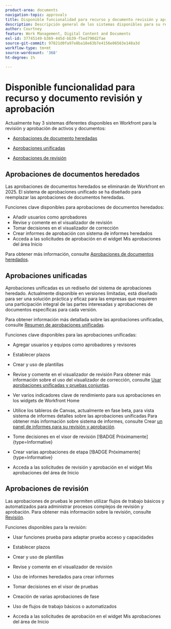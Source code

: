 ```yaml
---
product-area: documents
navigation-topic: approvals
title: Disponible funcionalidad para recurso y documento revisión y aprobación
description: Descripción general de los sistemas disponibles para su revisión y aprobación en Workfront.
author: Courtney
feature: Work Management, Digital Content and Documents
exl-id: 37745149-b369-445d-bb39-f5ed790d2fae
source-git-commit: 97821d0fa97e8ba18e63b7e4156e06563e148a3d
workflow-type: tm+mt
source-wordcount: '368'
ht-degree: 1%

---
```


# Disponible funcionalidad para recurso y documento revisión y aprobación

Actualmente hay 3 sistemas diferentes disponibles en Workfront para la revisión y aprobación de activos y documentos:

* [Aprobaciones de documento heredadas](#legacy-document-approvals)

* [Aprobaciones unificadas](#new-document-approvals)

* [Aprobaciones de revisión](#proof-approvals)

## Aprobaciones de documentos heredados

Las aprobaciones de documentos heredados se eliminarán de Workfront en 2025. El sistema de aprobaciones unificado se ha diseñado para reemplazar las aprobaciones de documentos heredadas.

Funciones clave disponibles para aprobaciones de documentos heredados:

* Añadir usuarios como aprobadores
* Revise y comente en el visualizador de revisión
* Tomar decisiones en el visualizador de corrección
* Crear informes de aprobación con sistema de informes heredados
* Acceda a las solicitudes de aprobación en el widget Mis aprobaciones del área Inicio

Para obtener más información, consulte [Aprobaciones de documentos heredados](/help/quicksilver/review-and-approve-work/manage-approvals/approval-process-in-workfront.md#document-approval-processes).

## Aprobaciones unificadas

Aprobaciones unificadas es un rediseño del sistema de aprobaciones heredado. Actualmente disponible en versiones limitadas, está diseñado para ser una solución práctica y eficaz para las empresas que requieren una participación integral de las partes interesadas y aprobaciones de documentos específicas para cada versión.

Para obtener información más detallada sobre las aprobaciones unificadas, consulte [Resumen de aprobaciones unificadas](/help/quicksilver/review-and-approve-work/document-reviews-and-approvals/document-approvals-overview.md).

Funciones clave disponibles para las aprobaciones unificadas:

* Agregar usuarios y equipos como aprobadores y revisores

* Establecer plazos

* Crear y uso de plantillas

* Revise y comente en el visualizador de revisión
Para obtener más información sobre el uso del visualizador de corrección, consulte [Usar aprobaciones unificadas y pruebas conjuntas](/help/quicksilver/review-and-approve-work/document-reviews-and-approvals/doc-approvals-and-proofing.md).

* Ver varios indicadores clave de rendimiento para sus aprobaciones en los widgets de Workfront Home

* Utilice los tableros de Canvas, actualmente en fase beta, para vista sistema de informes detalles sobre las aprobaciones unificadas
Para obtener más información sobre sistema de informes, consulte Crear [un panel de informes para su revisión y aprobación](/help/quicksilver/review-and-approve-work/document-reviews-and-approvals/create-review-and-approval-dashboard.md).

* Tome decisiones en el visor de revisión [!BADGE Próximamente]{type=Informative}

* Crear varias aprobaciones de etapa [!BADGE Próximamente]{type=Informative}

* Acceda a las solicitudes de revisión y aprobación en el widget Mis aprobaciones del área de Inicio


## Aprobaciones de revisión

Las aprobaciones de pruebas le permiten utilizar flujos de trabajo básicos y automatizados para administrar procesos complejos de revisión y aprobación. Para obtener más información sobre la revisión, consulte [Revisión](/help/quicksilver/review-and-approve-work/proofing/proofing-overview/proofing-basics.md).

Funciones disponibles para la revisión:

* Usar funciones prueba para adaptar prueba acceso y capacidades

* Establecer plazos

* Crear y uso de plantillas

* Revise y comente en el visualizador de revisión

* Uso de informes heredados para crear informes

* Tomar decisiones en el visor de pruebas

* Creación de varias aprobaciones de fase

* Uso de flujos de trabajo básicos o automatizados

* Acceda a las solicitudes de aprobación en el widget Mis aprobaciones del área de Inicio

<!--
## Upcoming deprecations
-->